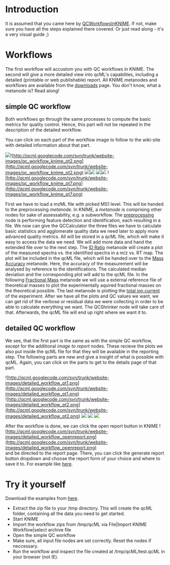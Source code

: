 # Introduction #

It is assumed that you came here by [QCWorkflowsInKNIME](QCWorkflowsInKNIME.md). If not, make sure you have all the steps explained there covered. Or just read along - it's a very visual guide ;)

# Workflows #

The first workflow will accustom you with QC workflows in KNIME. The second will give a more detailed view into qcML's capabilites, including a detailed (printable or web publishable) report.
All KNIME metanodes and workflows are available from the [downloads](https://code.google.com/p/qcml/wiki/Downloads) page. You don't know, what a metanode is? Read along!

## simple QC workflow ##

Both workflows go through the same processes to compute the basic metrics for quality control. Hence, this part will not be repeated in the description of the detailed workflow.

<a href='Hidden comment: 
<img src="http://qcml.googlecode.com/svn/trunk/website-images/qc_workflow_knime_pt1.png" border="0" height="280" width="280"><img src="http://qcml.googlecode.com/svn/trunk/website-images/qc_workflow_knime_pt2.png" border="0" height="280" width="280">
<img src="http://qcml.googlecode.com/svn/trunk/website-images/qc_workflow_knime_pt3.png" border="0" height="280" width="280"><img src="http://qcml.googlecode.com/svn/trunk/website-images/qc_workflow_knime_pt4.png" border="0" height="280" width="280">
<img src="http://qcml.googlecode.com/svn/trunk/website-images/qc_workflow_knime_pt5.png" border="0" height="280" width="280"><img src="http://qcml.googlecode.com/svn/trunk/website-images/qc_workflow_knime_pt6.png" border="0" height="280" width="280">
<img src="http://qcml.googlecode.com/svn/trunk/website-images/qc_workflow_knime_pt7.png" border="0" height="280" width="280">
'></a>

You can click on each part of the workflow image to follow to the wiki-site with detailed information about that part.

[![](http://qcml.googlecode.com/svn/trunk/website-images/qc_workflow_knime_pt1.png)](http://code.google.com/p/qcml/wiki/SimpleQCWorkflowPreprocessing)![http://qcml.googlecode.com/svn/trunk/website-images/qc_workflow_knime_pt2.png](http://qcml.googlecode.com/svn/trunk/website-images/qc_workflow_knime_pt2.png)
[![](http://qcml.googlecode.com/svn/trunk/website-images/qc_workflow_knime_pt3.png)](http://code.google.com/p/qcml/wiki/SimpleQCWorkflowIDratio)[![](http://qcml.googlecode.com/svn/trunk/website-images/qc_workflow_knime_pt4.png)](http://code.google.com/p/qcml/wiki/SimpleQCWorkflowMassaccuracy)
[![](http://qcml.googlecode.com/svn/trunk/website-images/qc_workflow_knime_pt5.png)](http://code.google.com/p/qcml/wiki/SimpleQCWorkflowFractionalmasses)[![](http://qcml.googlecode.com/svn/trunk/website-images/qc_workflow_knime_pt6.png)](http://code.google.com/p/qcml/wiki/SimpleQCWorkflowTIC)
![http://qcml.googlecode.com/svn/trunk/website-images/qc_workflow_knime_pt7.png](http://qcml.googlecode.com/svn/trunk/website-images/qc_workflow_knime_pt7.png)

First we have to load a mzML file with picked MS1 level. This will be handed to the preprocessing _metanode_. In KNIME, a _metanode_ is comprising other nodes for sake of assessability, e.g. a subworkflow.
The [preprocessing](SimpleQCWorkflowPreprocessing.md) node is performing feature detection and identification, each resulting in a file.
We now can give the QCCalculator the three files we have to calculate basic statistics and agglomerate quality data we need later to apply more advanced quality metrics. All will be stored in a qcML file, which will make it easy to access the data we need. We will add more data and hand the extended file over to the next step.
The [ID Ratio](SimpleQCWorkflowIDratio.md) metanode will create a plot of the measured spectra vs. the identified spectra in a m/z vs. RT map. The plot will be included in the qcML file, which will be handed over to the [Mass Accuracy](SimpleQCWorkflowMassaccuracy.md) metanode.
Here, the accuracy of the measurement will be analysed by reference to the identifications. The calculated median deviation and the corresponding plot will add to the qcML file.
In the following [Fractional Mass](SimpleQCWorkflowFractionalmasses.md) metanode we will use a external reference file of theoretical masses to plot the experimentally aquired fractional masses on the theoretical possible.
The last metanode is plotting the [total ion current](SimpleQCWorkflowTIC.md) of the experiment.
After we have all the plots and QC values we want, we can get rid of the verbose or residual data we were collecting in order to be able to calculate everything we want. The QCShrinker node will take care of that. Afterwards, the qcML file will end up right where we want it to.

## detailed QC workflow ##

We see, that the first part is the same as with the simple QC workflow, except for the additional _image to report_ nodes. These recieve the plots we also put inside the qcML file for that they will be available in the reporting step. The following parts are new and give a insight of what is possible with qcML. Again, you can click on the parts to get to the details page of that part.

![http://qcml.googlecode.com/svn/trunk/website-images/detailed_workflow_pt1.png](http://qcml.googlecode.com/svn/trunk/website-images/detailed_workflow_pt1.png)<br />
![http://qcml.googlecode.com/svn/trunk/website-images/detailed_workflow_pt2.png](http://qcml.googlecode.com/svn/trunk/website-images/detailed_workflow_pt2.png)
[![](http://qcml.googlecode.com/svn/trunk/website-images/detailed_workflow_pt3.png)](http://code.google.com/p/qcml/wiki/extractQPxml)
[![](http://qcml.googlecode.com/svn/trunk/website-images/detailed_workflow_pt4.png)](http://code.google.com/p/qcml/wiki/extractATgkn)
[![](http://qcml.googlecode.com/svn/trunk/website-images/detailed_workflow_pt5.png)](http://code.google.com/p/qcml/wiki/extractATopenms)

After the workflow is done, we can click the  open report button in KNIME
![http://qcml.googlecode.com/svn/trunk/website-images/detailed_workflow_openreport.png](http://qcml.googlecode.com/svn/trunk/website-images/detailed_workflow_openreport.png) <br />
and be directed to the report page. There, you can click the generate report button dropdown and choose the report form of your choice and where to save it to. For example like [here](http://qcml.googlecode.com/svn/trunk/example/report.pdf).

# Try it yourself #

Download the examples from [here](https://code.google.com/p/qcml/wiki/Downloads).
  * Extract the zip file to your /tmp directory. This will create the qcML folder, containing all the data you need to get started.
  * Start KNIME
  * Import the workflow zips from /tmp/qcML via File|Import KNIME Workflow|select archive file
  * Open the simple QC workflow
  * Make sure, all input file nodes are set correctly. Reset the nodes if neccessary.
  * Run the workflow and inspect the file created at /tmp/qcML/test.qcML in your browser (not IE).